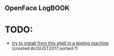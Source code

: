 OpenFace LogBOOK
---

# TODO:


* [try to install from this shell in a testing machine](https://github.com/TadasBaltrusaitis/OpenFace/blob/master/install.sh) (created:AUGUST2017;sorted:?)
